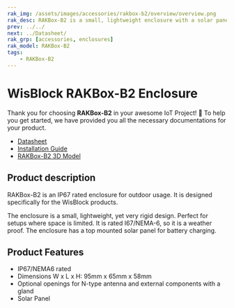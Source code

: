 ```yaml
---
rak_img: /assets/images/accessories/rakbox-b2/overview/overview.png
rak_desc: RAKBox-B2 is a small, lightweight enclosure with a solar panel. It is IP67 rated enclosure for outdoor usage
prev: ../../
next: ../Datasheet/
rak_grp: [accessories, enclosures]
rak_model: RAKBox-B2
tags:
    - RAKBox-B2
---
```


# WisBlock RAKBox-B2 Enclosure

Thank you for choosing **RAKBox-B2** in your awesome IoT Project! 🎉 To help you get started, we have provided you all the necessary documentations for your product.

- [Datasheet](../Datasheet/)
- [Installation Guide](../Installation/)
- [RAKBox-B2 3D Model](https://downloads.rakwireless.com/3D_File/Accessory/RAKBox-B2.stp)


## Product description
RAKBox-B2 is an IP67 rated enclosure for outdoor usage. It is designed specifically for the WisBlock products.

The enclosure is a small, lightweight, yet very rigid design. Perfect for setups where space is limited. It is rated I67/NEMA-6, so it is a weather proof. The enclosure has a top mounted solar panel for battery charging.

## Product Features
- IP67/NEMA6 rated
- Dimensions W x L x H: 95mm x 65mm x 58mm
- Optional openings for N-type antenna and external components with a gland
- Solar Panel